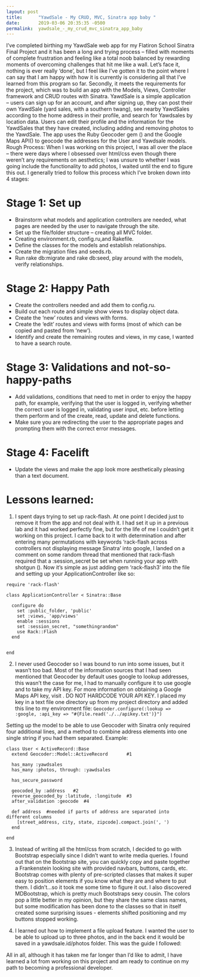 ```yaml
---
layout: post
title:      "YawdSale - My CRUD, MVC, Sinatra app baby "
date:       2019-03-06 20:35:35 -0500
permalink:  yawdsale_-_my_crud_mvc_sinatra_app_baby
---
```


I’ve completed birthing my YawdSale web app for my Flatiron School Sinatra Final Project and it has been a long and trying process – filled with moments of complete frustration and feeling like a total noob balanced by rewarding moments of overcoming challenges that hit me like a wall. Let’s face it, nothing is ever really ‘done’, but I feel like I’ve gotten it to the point where I can say that I am happy with how it is currently is considering all that I’ve learned from this program so far. Secondly, it meets the requirements for the project, which was to build an app with the Models, Views, Controller framework and CRUD routes with Sinatra.
YawdSale is a simple application – users can sign up for an account, and after signing up, they can post their own YawdSale (yard sales, with a southern twang), see nearby YawdSales according to the home address in their profile, and search for Yawdsales by location data. Users can edit their profile and the information for the YawdSales that they have created, including adding and removing photos to the YawdSale. The app uses the Ruby Geocoder gem ([](http://www.rubygeocoder.com/)) and the Google Maps API([](https://cloud.google.com/maps-platform/maps/)) to geocode the addresses for the User and Yawdsale models.
Rough Process:
When I was working on this project, I was all over the place – there were days where I obsessed over html/css even though there weren’t any requirements on aesthetics; I was unsure to whether I was going include the functionality to add photos, I waited until the end to figure this out. I generally tried to follow this process which I’ve broken down into 4 stages:
# Stage 1: Set up

* Brainstorm what models and application controllers are needed, what pages are needed by the user to navigate through the site.
* Set up the file/folder structure – creating all MVC folder.
* Creating environment.rb, config.ru,and Rakefile.
* Define the classes for the models and establish relationships.
* Create the migration files and seeds.rb.
* Run rake db:migrate and rake db:seed, play around with the models, verify relationships.
# Stage 2: Happy Path
* Create the controllers needed and add them to config.ru.
* Build out each route and simple show views to display object data.
* Create the ‘new’ routes and views with forms.
* Create the ‘edit’ routes and views with forms (most of which can be copied and pasted from ‘new’).
* Identify and create the remaining routes and views, in my case, I wanted to have a search route.
# Stage 3: Validations and not-so-happy-paths
* Add validations, conditions that need to met in order to enjoy the happy path, for example, verifying that the user is logged in, verifying whether the correct user is logged in, validating user input, etc. before letting them perform and of the create, read, update and delete functions.
* Make sure you are redirecting the user to the appropriate pages and prompting them with the correct error messages.
# Stage 4: Facelift
* Update the views and make the app look more aesthetically pleasing than a text document.
# Lessons learned:
1)	I spent days trying to set up rack-flash. At one point I decided just to remove it from the app and not deal with it. I had set it up in a previous lab and it had worked perfectly fine, but for the life of me I couldn’t get it working on this project. I came back to it with determination and after entering many permutations with keywords ‘rack-flash across controllers not displaying message Sinatra’ into google, I landed on a comment on some random thread that mentioned that rack-flash required that a :session_secret be set when running your app with shotgun ([](https://groups.google.com/forum/#!topic/sinatrarb/pUFSoyQXyQs)).
Now it’s simple as just adding gem ‘rack-flash3’ into the file and setting up your ApplicationController like so:


```
require 'rack-flash'

class ApplicationController < Sinatra::Base

  configure do
    set :public_folder, 'public'
    set :views, 'app/views'
    enable :sessions
    set :session_secret, "somethingrandom"
    use Rack::Flash
  end


end
```


2)	 I never used Geocoder so I was bound to run into some issues, but it wasn’t too bad. Most of the information sources that I had seen mentioned that Geocoder by default uses google to lookup addresses, this wasn’t the case for me, I had to manually configure it to use google and to take my API key. For more information on obtaining a Google Maps API key, visit [](https://cloud.google.com/maps-platform/maps/). DO NOT HARDCODE YOUR API KEY. I placed my key in a text file one directory up from my project directory and added this line to my environment file:
`Geocoder.configure(:lookup => :google, :api_key => "#{File.read('./../apikey.txt')}")`

Setting up the model to be able to use Geocoder with Sinatra only required four additional lines, and a method to combine address elements into one single string if you had them separated. 
Example:
```
class User < ActiveRecord::Base
  extend Geocoder::Model::ActiveRecord       #1

  has_many :yawdsales
  has_many :photos, through: :yawdsales

  has_secure_password

  geocoded_by :address   #2
  reverse_geocoded_by :latitude, :longitude  #3
  after_validation :geocode  #4

  def address  #needed if parts of address are separated into different columns
    [street_address, city, state, zipcode].compact.join(', ')
  end

end
```

3)	Instead of writing all the html/css from scratch, I decided to go with Bootstrap especially since I didn’t want to write media queries. I found out that on the Bootstrap site, you can quickly copy and paste together a Frankenstein looking site with provided navbars, buttons, cards, etc. Bootstrap comes with plenty of pre-scripted classes that makes it super easy to position elements if you know what they are and where to put them. I didn’t…so it took me some time to figure it out. I also discovered MDBootstrap, which is pretty much Bootstraps sexy cousin. The colors pop a little better in my opinion, but they share the same class names, but some modification has been done to the classes so that in itself created some surprising issues - elements shifted positioning and my buttons stopped working.

4)	I learned out how to implement a file upload feature. I wanted the user to be able to upload up to three photos, and in the back end it would be saved in a yawdsale.id/photos folder. This was the guide I followed: [](https://gist.github.com/runemadsen/3905593)

All in all, although it has taken me far longer than I’d like to admit, I have learned a lot from working on this project and am ready to continue on my path to becoming a professional developer.

